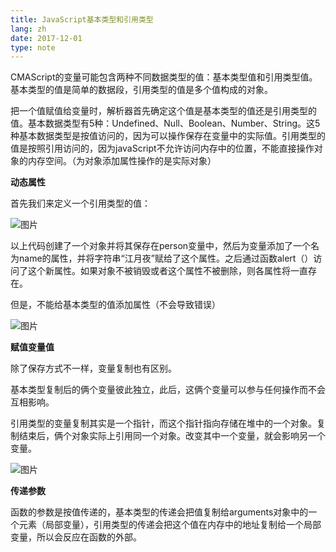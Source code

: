 ```yaml
---
title: JavaScript基本类型和引用类型
lang: zh
date: 2017-12-01
type: note
---
```


CMAScript的变量可能包含两种不同数据类型的值：基本类型值和引用类型值。基本类型的值是简单的数据段，引用类型的值是多个值构成的对象。

把一个值赋值给变量时，解析器首先确定这个值是基本类型的值还是引用类型的值。基本数据类型有5种：Undefined、Null、Boolean、Number、String。这5种基本数据类型是按值访问的，因为可以操作保存在变量中的实际值。引用类型的值是按照引用访问的，因为javaScript不允许访问内存中的位置，不能直接操作对象的内存空间。（为对象添加属性操作的是实际对象）

**动态属性**

首先我们来定义一个引用类型的值：

![图片](/images/202403102118517qwJD2.png)

以上代码创建了一个对象并将其保存在person变量中，然后为变量添加了一个名为name的属性，并将字符串“江月夜”赋给了这个属性。之后通过函数alert（）访问了这个新属性。如果对象不被销毁或者这个属性不被删除，则各属性将一直存在。

但是，不能给基本类型的值添加属性（不会导致错误）

![图片](/images/20240310211733UOVZPP.png)

**赋值变量值**

除了保存方式不一样，变量复制也有区别。

基本类型复制后的俩个变量彼此独立，此后，这俩个变量可以参与任何操作而不会互相影响。

引用类型的变量复制其实是一个指针，而这个指针指向存储在堆中的一个对象。复制结束后，俩个对象实际上引用同一个对象。改变其中一个变量，就会影响另一个变量。

![图片](/images/20240310211540NpJlfl.png)

**传递参数**

函数的参数是按值传递的，基本类型的传递会把值复制给arguments对象中的一个元素（局部变量），引用类型的传递会把这个值在内存中的地址复制给一个局部变量，所以会反应在函数的外部。
